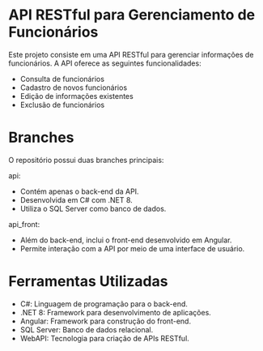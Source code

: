 # API RESTful para Gerenciamento de Funcionários
Este projeto consiste em uma API RESTful para gerenciar informações de funcionários. A API oferece as seguintes funcionalidades:

- Consulta de funcionários
- Cadastro de novos funcionários
- Edição de informações existentes
- Exclusão de funcionários

# Branches
O repositório possui duas branches principais:

api:
- Contém apenas o back-end da API.
- Desenvolvida em C# com .NET 8.
- Utiliza o SQL Server como banco de dados. 

api_front:
- Além do back-end, inclui o front-end desenvolvido em Angular.
- Permite interação com a API por meio de uma interface de usuário.

# Ferramentas Utilizadas
- C#: Linguagem de programação para o back-end.
- .NET 8: Framework para desenvolvimento de aplicações.
- Angular: Framework para construção do front-end.
- SQL Server: Banco de dados relacional.
- WebAPI: Tecnologia para criação de APIs RESTful.
